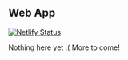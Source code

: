 ## Web App
[![Netlify Status](https://api.netlify.com/api/v1/badges/485a335a-aa29-48d5-a04e-e4cb577dac21/deploy-status)](https://app.netlify.com/sites/findfeatures/deploys)

Nothing here yet :( More to come!
